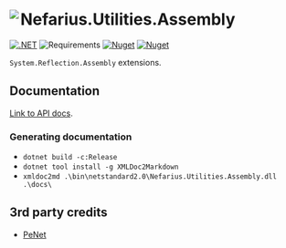 # <img src="assets/NSS-128x128.png" align="left" />Nefarius.Utilities.Assembly

[![.NET](https://github.com/nefarius/Nefarius.Utilities.Assembly/actions/workflows/build.yml/badge.svg)](https://github.com/nefarius/Nefarius.Utilities.Assembly/actions/workflows/build.yml) ![Requirements](https://img.shields.io/badge/Requires-.NET%20Standard%202.0-blue.svg) [![Nuget](https://img.shields.io/nuget/v/Nefarius.Utilities.Assembly)](https://www.nuget.org/packages/Nefarius.Utilities.Assembly/) [![Nuget](https://img.shields.io/nuget/dt/Nefarius.Utilities.Assembly)](https://www.nuget.org/packages/Nefarius.Utilities.Assembly/)

`System.Reflection.Assembly` extensions.

## Documentation

[Link to API docs](docs/index.md).

### Generating documentation

- `dotnet build -c:Release`
- `dotnet tool install -g XMLDoc2Markdown`
- `xmldoc2md .\bin\netstandard2.0\Nefarius.Utilities.Assembly.dll .\docs\`

## 3rd party credits

- [PeNet](https://github.com/secana/PeNet)
